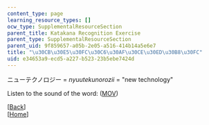 ```yaml
---
content_type: page
learning_resource_types: []
ocw_type: SupplementalResourceSection
parent_title: Katakana Recognition Exercise
parent_type: SupplementalResourceSection
parent_uid: 9f859657-a05b-2e05-a516-414b14a5e6e7
title: "\u30CB\u30E5\u30FC\u30C6\u30AF\u30CE\u30ED\u30B8\u30FC"
uid: e34653a9-ecd5-a227-b523-23b5ebe7424d
---
```


ニューテクノロジー = _nyuutekunorozii_ = "new technology"

Listen to the sound of the word: ([MOV](http://www.archive.org/download/MITRES21F.01S10_KATAKANA_EXERCISES/word15.mov))

  
\[[Back](/resources/res-21g-01-kana-spring-2010/katakana/katakana-recognition-exercise)\]  
\[[Home](/resources/res-21g-01-kana-spring-2010/katakana)\]
